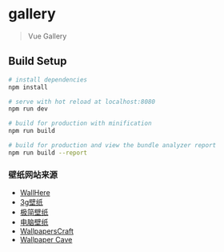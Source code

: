 # gallery

> Vue Gallery

## Build Setup

``` bash
# install dependencies
npm install

# serve with hot reload at localhost:8080
npm run dev

# build for production with minification
npm run build

# build for production and view the bundle analyzer report
npm run build --report
```

### 壁纸网站来源
* [WallHere](https://wallhere.com/zh/wallpapers?order=popular&format=json)
* [3g壁纸](https://www.3gbizhi.com/)
* [极简壁纸](https://bz.zzzmh.cn/index)
* [电脑壁纸](https://wallpaper.ur1.fun/)
* [WallpapersCraft](https://wallpaperscraft.com/)
* [Wallpaper Cave](https://wallpapercave.com/)
